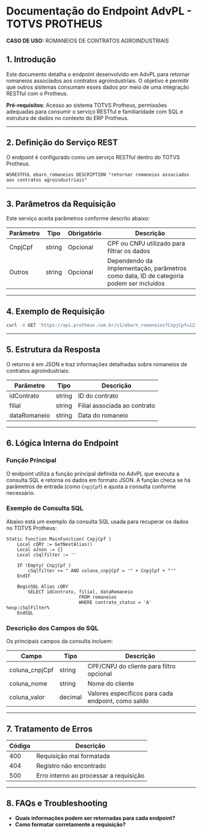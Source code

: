 
# Documentação do Endpoint AdvPL - TOTVS PROTHEUS
**CASO DE USO:** ROMANEIOS DE CONTRATOS AGROINDUSTRIAIS

## 1. Introdução
Este documento detalha o endpoint desenvolvido em AdvPL para retornar romaneios associados aos contratos agroindustriais. O objetivo é permitir que outros sistemas consumam esses dados por meio de uma integração RESTful com o Protheus.

**Pré-requisitos**: Acesso ao sistema TOTVS Protheus, permissões adequadas para consumir o serviço RESTful e familiaridade com SQL e estrutura de dados no contexto do ERP Protheus.

---

## 2. Definição do Serviço REST

O endpoint é configurado como um serviço RESTful dentro do TOTVS Protheus.

```advpl
WSRESTFUL ebarn_romaneios DESCRIPTION "retornar romaneios associados aos contratos agroindustriais"
```

---

## 3. Parâmetros da Requisição

Este serviço aceita parâmetros conforme descrito abaixo:

| Parâmetro | Tipo    | Obrigatório | Descrição                                      |
|-----------|---------|-------------|------------------------------------------------|
| CnpjCpf   | string  | Opcional    | CPF ou CNPJ utilizado para filtrar os dados    |
| Outros    | string  | Opcional    | Dependendo da implementação, parâmetros como data, ID de categoria podem ser incluídos |

---

## 4. Exemplo de Requisição

```bash
curl -X GET 'https://api.protheus.com.br/v1/ebarn_romaneios?CnpjCpf=12345678910'
```

---

## 5. Estrutura da Resposta

O retorno é em JSON e traz informações detalhadas sobre romaneios de contratos agroindustriais:

| Parâmetro       | Tipo    | Descrição                                    |
|-----------------|---------|----------------------------------------------|
| idContrato      | string  | ID do contrato                               |
| filial          | string  | Filial associada ao contrato                 |
| dataRomaneio    | string  | Data do romaneio                             |

---

## 6. Lógica Interna do Endpoint

### Função Principal

O endpoint utiliza a função principal definida no AdvPL que executa a consulta SQL e retorna os dados em formato JSON. A função checa se há parâmetros de entrada (como `CnpjCpf`) e ajusta a consulta conforme necessário.

### Exemplo de Consulta SQL

Abaixo está um exemplo da consulta SQL usada para recuperar os dados no TOTVS Protheus:

```advpl
Static function MainFunction( CnpjCpf )
    Local cQRY := GetNextAlias()
    Local aJson := {}
    Local cSqlfilter := ''

    IF !Empty( CnpjCpf )
        cSqlfilter += " AND coluna_cnpjCpf = '" + CnpjCpf + "'"
    EndIF

    BeginSQL Alias cQRY
        SELECT idContrato, filial, dataRomaneio
                           FROM romaneios
                           WHERE contrato_status = 'A' %exp:cSqlFilter%
    EndSQL
```

### Descrição dos Campos do SQL

Os principais campos da consulta incluem:

| Campo              | Tipo    | Descrição                                                   |
|--------------------|---------|-------------------------------------------------------------|
| coluna_cnpjCpf     | string  | CPF/CNPJ do cliente para filtro opcional                    |
| coluna_nome        | string  | Nome do cliente                                             |
| coluna_valor       | decimal | Valores específicos para cada endpoint, como saldo          |

---

## 7. Tratamento de Erros

| Código | Descrição                                  |
|--------|--------------------------------------------|
| 400    | Requisição mal formatada                   |
| 404    | Registro não encontrado                    |
| 500    | Erro interno ao processar a requisição

---

## 8. FAQs e Troubleshooting

- **Quais informações podem ser retornadas para cada endpoint?**
- **Como formatar corretamente a requisição?**
